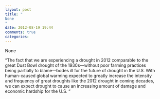 ```yaml
---
layout: post
title: "
None
"
date: 2012-08-19 19:44
comments: true
categories: 
---
```


None


“The fact that we are experiencing a drought in 2012 comparable to the great Dust Bowl drought of the 1930s—without poor farming practices being partially to blame—bodes ill for the future of drought in the U.S. With human-caused global warming expected to greatly increase the intensity and frequency of great droughts like the 2012 drought in coming decades, we can expect drought to cause an increasing amount of damage and economic hardship for the U.S. “

